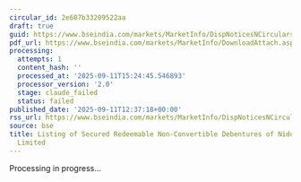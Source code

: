 ```yaml
---
circular_id: 2e607b33209522aa
draft: true
guid: https://www.bseindia.com/markets/MarketInfo/DispNoticesNCirculars.aspx?Noticeid={1C583D2C-5EB4-49FB-8071-8C4C2080C2E8}&noticeno=20250911-68&dt=09/11/2025&icount=68&totcount=86&flag=0
pdf_url: https://www.bseindia.com/markets/MarketInfo/DownloadAttach.aspx?id=20250911-68&attachedId=bb660b84-aaa4-478f-a7f1-eb32c9a2e429
processing:
  attempts: 1
  content_hash: ''
  processed_at: '2025-09-11T15:24:45.546893'
  processor_version: '2.0'
  stage: claude_failed
  status: failed
published_date: '2025-09-11T12:37:18+00:00'
rss_url: https://www.bseindia.com/markets/MarketInfo/DispNoticesNCirculars.aspx?Noticeid={1C583D2C-5EB4-49FB-8071-8C4C2080C2E8}&noticeno=20250911-68&dt=09/11/2025&icount=68&totcount=86&flag=0
source: bse
title: Listing of Secured Redeemable Non-Convertible Debentures of Nido Home Finance
  Limited
---
```


Processing in progress...